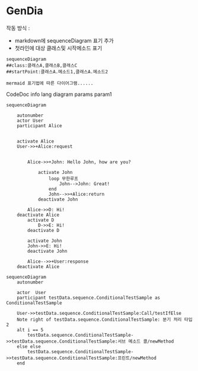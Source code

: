 # GenDia

작동 방식 :

* markdown에 sequenceDiagram 표기 추가
* 첫라인에 대상 클래스및 시작메소드 표기

[//]: # (    ```mermaid)

    sequenceDiagram
    ##class:클래스A,클래스B,클래스C
    ##startPoint:클래스A.메소드1,클래스A.메소드2
    
    mermaid 표기법에 따른 다이어그램......

[//]: # (    ```)
CodeDoc
info
lang
diagram
params
param1

```mermaid
sequenceDiagram

    autonumber
    actor User
    participant Alice


    activate Alice
    User->>+Alice:request
    
        
        Alice->>+John: Hello John, how are you?
        
            activate John
                loop 무한루프
                    John-->John: Great!
                end
                John-->>+Alice:return
            deactivate John
            
        Alice->>D: Hi!
    deactivate Alice
        activate D
            D->>E: Hi!
        deactivate D

        activate John
        John->>E: Hi!
        deactivate John
    
        Alice-->>+User:response
    deactivate Alice
```

```mermaid
sequenceDiagram
    autonumber

    actor  User
    participant testData.sequence.ConditionalTestSample as ConditionalTestSample

    User->>testData.sequence.ConditionalTestSample:Call/testIfElse
    Note right of testData.sequence.ConditionalTestSample: 분기 처리 타입2
    alt i == 5
        testData.sequence.ConditionalTestSample->>testData.sequence.ConditionalTestSample:서브 메소드 콜/newMethod
    else else
        testData.sequence.ConditionalTestSample->>testData.sequence.ConditionalTestSample:프린트/newMethod
    end

```